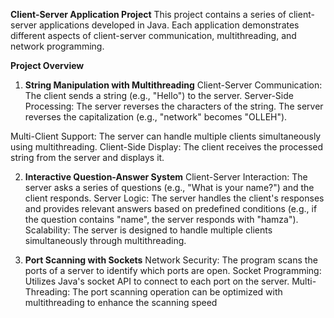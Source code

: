 **Client-Server Application Project**
This project contains a series of client-server applications developed in Java. Each application demonstrates different aspects of client-server communication, multithreading, and network programming.

**Project Overview**
1. **String Manipulation with Multithreading**
Client-Server Communication: The client sends a string (e.g., "Hello") to the server.
Server-Side Processing:
The server reverses the characters of the string.
The server reverses the capitalization (e.g., "network" becomes "OLLEH").

Multi-Client Support: The server can handle multiple clients simultaneously using multithreading.
Client-Side Display: The client receives the processed string from the server and displays it.

2. **Interactive Question-Answer System**
Client-Server Interaction: The server asks a series of questions (e.g., "What is your name?") and the client responds.
Server Logic: The server handles the client's responses and provides relevant answers based on predefined conditions (e.g., if the question contains "name", the server responds with "hamza").
Scalability: The server is designed to handle multiple clients simultaneously through multithreading.

3. **Port Scanning with Sockets**
Network Security: The program scans the ports of a server to identify which ports are open.
Socket Programming: Utilizes Java's socket API to connect to each port on the server.
Multi-Threading: The port scanning operation can be optimized with multithreading to enhance the scanning speed